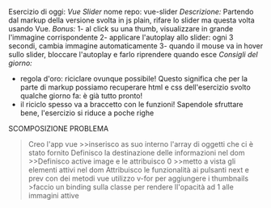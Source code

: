 Esercizio di oggi: *Vue Slider*
nome repo: vue-slider
*Descrizione:*
Partendo dal markup della versione svolta in js plain, rifare lo slider ma questa volta usando Vue.
*Bonus:*
1- al click su una thumb, visualizzare in grande l'immagine corrispondente
2- applicare l'autoplay allo slider: ogni 3 secondi, cambia immagine automaticamente
3- quando il mouse va in hover sullo slider, bloccare l'autoplay e farlo riprendere quando esce
*Consigli del giorno:*
- regola d'oro: riciclare ovunque possibile! Questo significa che per la parte di markup possiamo recuperare html e css dell'esercizio svolto qualche giorno fa: è già tutto pronto!
- il riciclo spesso va a braccetto con le funzioni! Sapendole sfruttare bene, l'esercizio si riduce a poche righe 

SCOMPOSIZIONE PROBLEMA
>Creo l'app vue
    >>inserisco as suo interno l'array di oggetti che ci è stato fornito
>Definisco la destinazione delle informazioni nel dom 
    >>Definisco active image e le attribuisco 0
    >>metto a vista gli elementi attivi nel dom 
>Attribuisco le funzionalità ai pulsanti next e prev con dei metodi vue
>utilizzo v-for per aggiungere i thumbnails 
    >faccio un binding sulla classe per rendere ll'opacità ad 1 alle immagini attive

